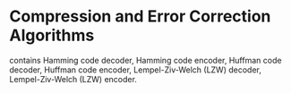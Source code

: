 # Compression and Error Correction Algorithms
contains  Hamming code decoder, Hamming code encoder, Huffman code decoder, Huffman code encoder, Lempel-Ziv-Welch (LZW) decoder, Lempel-Ziv-Welch (LZW) encoder.
